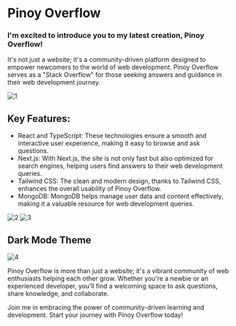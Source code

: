 # Pinoy Overflow

### I'm excited to introduce you to my latest creation, Pinoy Overflow! 
It's not just a website; it's a community-driven platform designed to empower newcomers to the world of web development. Pinoy Overflow serves as a "Stack Overflow" for those seeking answers and guidance in their web development journey.

![1](https://github.com/jerommiole/pinoy-overflow/assets/8807678/97caec4b-5fc1-4abe-9aed-1c3114ba5cfa)

## Key Features:
- React and TypeScript: These technologies ensure a smooth and interactive user experience, making it easy to browse and ask questions.
- Next.js: With Next.js, the site is not only fast but also optimized for search engines, helping users find answers to their web development queries.
- Tailwind CSS: The clean and modern design, thanks to Tailwind CSS, enhances the overall usability of Pinoy Overflow.
- MongoDB: MongoDB helps manage user data and content effectively, making it a valuable resource for web development queries.

![2](https://github.com/jerommiole/pinoy-overflow/assets/8807678/e5958f8f-03b0-4e1a-835a-e94a8be7de54)
![3](https://github.com/jerommiole/pinoy-overflow/assets/8807678/76fd8d59-b7ac-409e-9194-7ae2977e7a98)

## Dark Mode Theme
![4](https://github.com/jerommiole/pinoy-overflow/assets/8807678/72ff13d2-42b8-41f7-98a7-99602681122f)

Pinoy Overflow is more than just a website; it's a vibrant community of web enthusiasts helping each other grow. Whether you're a newbie or an experienced developer, you'll find a welcoming space to ask questions, share knowledge, and collaborate.

Join me in embracing the power of community-driven learning and development. Start your journey with Pinoy Overflow today!
